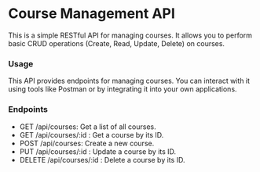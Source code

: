 # Course Management API

This is a simple RESTful API for managing courses. It allows you to perform basic CRUD operations (Create, Read, Update, Delete) on courses.

### Usage
This API provides endpoints for managing courses. You can interact with it using tools like Postman or by integrating it into your own applications.

### Endpoints
- GET /api/courses: Get a list of all courses.
- GET /api/courses/:id : Get a course by its ID.
- POST /api/courses: Create a new course.
- PUT /api/courses/:id : Update a course by its ID.
- DELETE /api/courses/:id : Delete a course by its ID.

